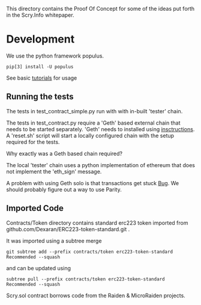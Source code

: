 This directory contains the Proof Of Concept for some of the ideas put forth in the Scry.Info whitepaper.

# Development

We use the python framework populus.
```
pip[3] install -U populus
```
See basic [tutorials](http://populus.readthedocs.io/en/latest/tutorial.html) for usage 

## Running the tests
The tests in test_contract_simple.py run with with in-built 'tester' chain.

The tests in test_contract.py require a 'Geth' based external chain that needs to be started separately. 'Geth' needs to installed using [insctructions](https://github.com/ethereum/go-ethereum/wiki/Building-Ethereum).
A 'reset.sh' script will start a locally configured chain with the setup required for the tests.

Why exactly was a Geth based chain required? 

The local 'tester' chain uses a python implementation of ethereum that does not implement the 'eth_sign' message.

A problem with using Geth solo is that transactions get stuck [Bug](https://github.com/ethereum/go-ethereum/issues/3694). We should probably figure out a way to use Parity.

## Imported Code
Contracts/Token directory contains standard erc223 token imported from github.com/Dexaran/ERC223-token-standard.git .

It was imported using a subtree merge
```
git subtree add --prefix contracts/token erc223-token-standard Recommended --squash
```
and can be updated using
```
subtree pull --prefix contracts/token erc223-token-standard Recommended --squash
```

Scry.sol contract borrows code from the Raiden & MicroRaiden projects.